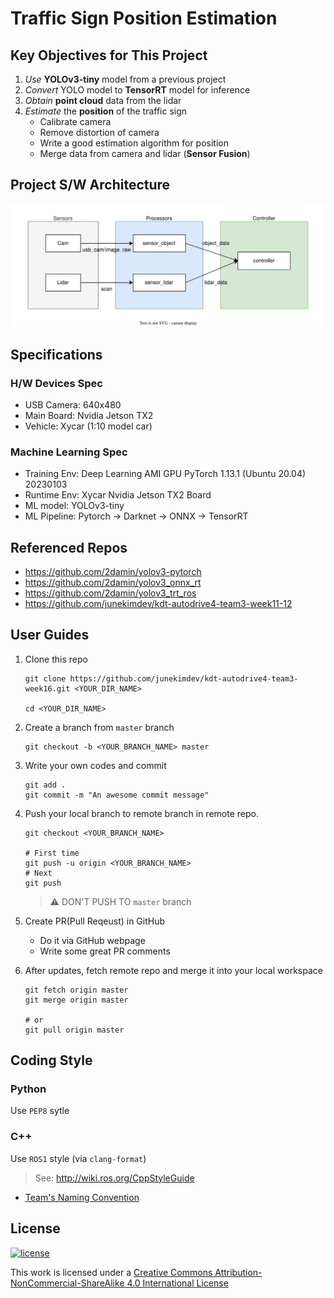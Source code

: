 # Traffic Sign Position Estimation

## Key Objectives for This Project

1. _Use_ **YOLOv3-tiny** model from a previous project
1. _Convert_ YOLO model to **TensorRT** model for inference
1. _Obtain_ **point cloud** data from the lidar
1. _Estimate_ the **position** of the traffic sign
   - Calibrate camera
   - Remove distortion of camera
   - Write a good estimation algorithm for position
   - Merge data from camera and lidar (**Sensor Fusion**)

## Project S/W Architecture

![architecture](architecture.svg)

## Specifications

### H/W Devices Spec

- USB Camera: 640x480
- Main Board: Nvidia Jetson TX2
- Vehicle: Xycar (1:10 model car)

### Machine Learning Spec

- Training Env: Deep Learning AMI GPU PyTorch 1.13.1 (Ubuntu 20.04) 20230103
- Runtime Env: Xycar Nvidia Jetson TX2 Board
- ML model: YOLOv3-tiny
- ML Pipeline: Pytorch -> Darknet -> ONNX -> TensorRT

## Referenced Repos

- <https://github.com/2damin/yolov3-pytorch>
- <https://github.com/2damin/yolov3_onnx_rt>
- <https://github.com/2damin/yolov3_trt_ros>
- <https://github.com/junekimdev/kdt-autodrive4-team3-week11-12>

## User Guides

1. Clone this repo

   ```shell
   git clone https://github.com/junekimdev/kdt-autodrive4-team3-week16.git <YOUR_DIR_NAME>

   cd <YOUR_DIR_NAME>
   ```

1. Create a branch from `master` branch

   ```shell
   git checkout -b <YOUR_BRANCH_NAME> master
   ```

1. Write your own codes and commit

   ```shell
   git add .
   git commit -m "An awesome commit message"
   ```

1. Push your local branch to remote branch in remote repo.

   ```shell
   git checkout <YOUR_BRANCH_NAME>

   # First time
   git push -u origin <YOUR_BRANCH_NAME>
   # Next
   git push
   ```

   > ⚠️ DON'T PUSH TO `master` branch

1. Create PR(Pull Reqeust) in GitHub

   - Do it via GitHub webpage
   - Write some great PR comments

1. After updates, fetch remote repo and merge it into your local workspace

   ```shell
   git fetch origin master
   git merge origin master

   # or
   git pull origin master
   ```

## Coding Style

### Python

Use `PEP8` sytle

### C++

Use `ROS1` style (via `clang-format`)

> See: <http://wiki.ros.org/CppStyleGuide>

- [Team's Naming Convention](naming_convention.md)

## License

[![license](https://i.creativecommons.org/l/by-nc-sa/4.0/88x31.png)](http://creativecommons.org/licenses/by-nc-sa/4.0/)

This work is licensed under a [Creative Commons Attribution-NonCommercial-ShareAlike 4.0 International License](http://creativecommons.org/licenses/by-nc-sa/4.0/)

